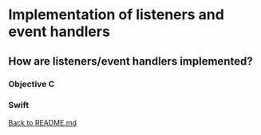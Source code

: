 # Implementation of listeners and event handlers

## How are listeners/event handlers implemented?
### Objective C 

### Swift
[Back to README.md](README.md)
